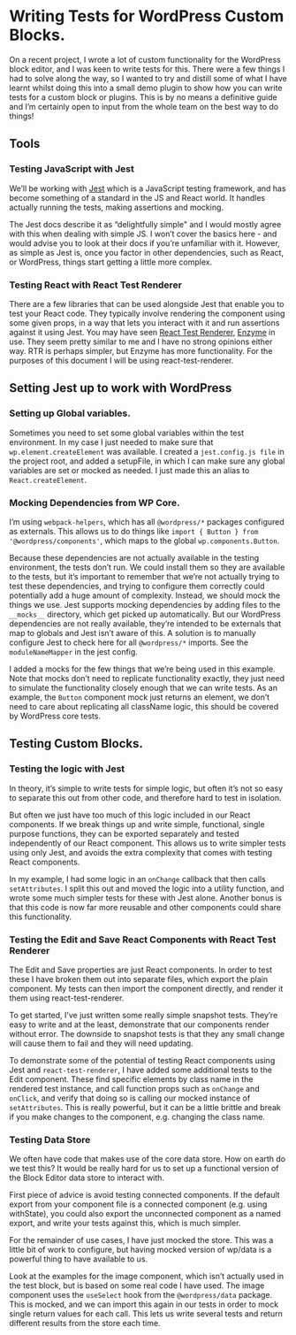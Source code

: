 # Writing Tests for WordPress Custom Blocks.

On a recent project, I wrote a lot of custom functionality for the WordPress block editor, and I was keen to write tests for this. There were a few things I had to solve along the way, so I wanted to try and distill some of what I have learnt whilst doing this into a small demo plugin to show how you can write tests for a custom block or plugins. This is by no means a definitive guide and I’m certainly open to input from the whole team on the best way to do things!

## Tools

### Testing JavaScript with Jest

We’ll be working with [Jest](https://jestjs.io/) which is a JavaScript testing framework, and has become something of a standard in the JS and React world. It handles actually running the tests, making assertions and mocking. 

The Jest docs describe it as “delightfully simple" and I would mostly agree with this when dealing with simple JS. I won’t cover the basics here - and would advise you to look at their docs if you’re unfamiliar with it.  However, as simple as Jest is, once you factor in other dependencies, such as React, or WordPress, things start getting a little more complex.

### Testing React with React Test Renderer

There are a few libraries that can be used alongside Jest that enable you to test your React code. They typically involve rendering the component using some given props, in a way that lets you interact with it and run assertions against it using Jest. You may have seen [React Test Renderer](https://reactjs.org/docs/test-renderer.html), [Enzyme](https://airbnb.io/enzyme/) in use. They seem pretty similar to me and I have no strong opinions either way. RTR is perhaps simpler, but Enzyme has more functionality. For the purposes of this document I will be using react-test-renderer. 

## Setting Jest up to work with WordPress

### Setting up Global variables.

Sometimes you need to set some global variables within the test environment. In my case I just needed to make sure that `wp.element.createElement` was available. I created a `jest.config.js file` in the project root, and added a setupFile, in which I can make sure any global variables are set or mocked as needed. I just made this an alias to `React.createElement`.

### Mocking Dependencies from WP Core.

I’m using `webpack-helpers`, which has all `@wordpress/*` packages configured as externals. This allows us to do things like `import { Button } from '@wordpress/components'`, which maps to the global `wp.components.Button`. 

Because these dependencies are not actually available in the testing environment, the tests don’t run. We could install them so they are available to the tests, but it’s important to remember that we’re not actually trying to test these dependencies, and trying to configure them correctly could potentially add a huge amount of complexity. Instead, we should mock the things we use. Jest supports mocking dependencies by adding files to the `__mocks__` directory, which get picked up automatically. But our WordPress dependencies are not really available, they’re intended to be externals that map to globals and Jest isn’t aware of this. A solution is to manually configure Jest to check here for all `@wordpress/*` imports. See the `moduleNameMapper` in the jest config.

I added a mocks for the few things that we’re being used in this example. Note that mocks don’t need to replicate functionality exactly, they just need to simulate the functionality closely enough that we can write tests. As an example, the `Button` component mock just returns an element, we don’t need to care about replicating all className logic, this should be covered by WordPress core tests. 

## Testing Custom Blocks.

### Testing the logic with Jest

In theory, it’s simple to write tests for simple logic, but often it’s not so easy to separate this out from other code, and therefore hard to test in isolation. 

But often we just have too much of this logic included in our React components. If we break things up and write simple, functional, single purpose functions, they can be exported separately and tested independently of our React component. This allows us to write simpler tests using only Jest, and avoids the extra complexity that comes with testing React components.

In my example, I had some logic in an `onChange` callback that then calls `setAttributes`. I split this out and moved the logic into a utility function, and wrote some much simpler tests for these with Jest alone. Another bonus is that this code is now far more reusable and other components could share this functionality.

### Testing the Edit and Save React Components with React Test Renderer

The Edit and Save properties are just React components. In order to test these I have broken them out into separate files, which export the plain component. My tests can then import the component directly, and render it them using react-test-renderer. 

To get started, I’ve just written some really simple snapshot tests. They’re easy to write and at the least, demonstrate that our components render without error. The downside to snapshot tests is that they any small change will cause them to fail and they will need updating. 

To demonstrate some of the potential of testing React components using Jest and `react-test-renderer`, I have added some additional tests to the Edit component. These find specific elements by class name in the rendered test instance, and call function props such as `onChange` and `onClick`, and verify that doing so is calling our mocked instance of `setAttributes`. This is really powerful, but it can be a little brittle and break if you make changes to the component, e.g. changing the class name.

### Testing Data Store

We often have code that makes use of the core data store. How on earth do we test this? It would be really hard for us to set up a functional version of the Block Editor data store to interact with.

First piece of advice is avoid testing connected components. If the default export from your component file is a connected component (e.g. using withState), you could also export the unconnected component as a named export, and write your tests against this, which is much simpler. 

For the remainder of use cases, I have just mocked the store. This was a little bit of work to configure, but having mocked version of wp/data is a powerful thing to have available to us.

Look at the examples for the image component, which isn’t actually used in the test block, but is based on some real code I have used. The image component uses the `useSelect` hook from the `@wordpress/data` package. This is mocked, and we can import this again in our tests in order to mock single return values for each call. This lets us write several tests and return different results from the store each time.



